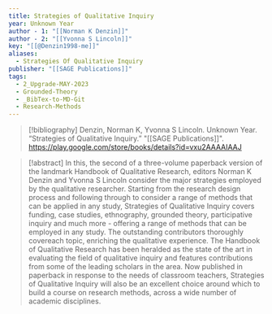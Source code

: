 ```yaml
---
title: Strategies of Qualitative Inquiry
year: Unknown Year
author - 1: "[[Norman K Denzin]]"
author - 2: "[[Yvonna S Lincoln]]"
key: "[[@Denzin1998-me]]"
aliases:
  - Strategies Of Qualitative Inquiry
publisher: "[[SAGE Publications]]"
tags:
  - 2_Upgrade-MAY-2023
  - Grounded-Theory
  - _BibTex-to-MD-Git
  - Research-Methods
---
```


> [!bibliography]
> Denzin, Norman K, Yvonna S Lincoln. Unknown Year. “Strategies of Qualitative Inquiry.” "[[SAGE Publications]]". https://play.google.com/store/books/details?id=vxu2AAAAIAAJ

> [!abstract]
> In this, the second of a three-volume paperback version of the landmark Handbook of Qualitative Research, editors Norman K Denzin and Yvonna S Lincoln consider the major strategies employed by the qualitative researcher. Starting from the research design process and following through to consider a range of methods that can be applied in any study, Strategies of Qualitative Inquiry covers funding, case studies, ethnography, grounded theory, participative inquiry and much more - offering a range of methods that can be employed in any study. The outstanding contributors thoroughly covereach topic, enriching the qualitative experience. The Handbook of Qualitative Research has been heralded as the state of the art in evaluating the field of qualitative inquiry and features contributions from some of the leading scholars in the area. Now published in paperback in response to the needs of classroom teachers, Strategies of Qualitative Inquiry will also be an excellent choice around which to build a course on research methods, across a wide number of academic disciplines.